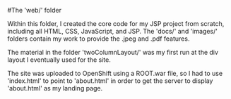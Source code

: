 #The 'web/' folder

Within this folder, I created the core code for my JSP project from scratch, including all HTML, CSS, JavaScript, and JSP. The 'docs/' and 'images/' folders contain my work to provide the .jpeg and .pdf features. 

The material in the folder 'twoColumnLayout/' was my first run at the div layout I eventually used for the site.

The site was uploaded to OpenShift using a ROOT.war file, so I had to use 'index.html' to point to 'about.html' in order to get the server to display 'about.html' as my landing page. 
